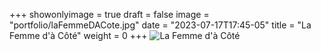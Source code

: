 +++
showonlyimage = true
draft = false
image = "portfolio/laFemmeDACote.jpg"
date = "2023-07-17T17:45-05"
title = "La Femme d'à Côté"
weight = 0
+++
![La Femme d'à Côté](/portfolio/laFemmeDACote.jpg)

